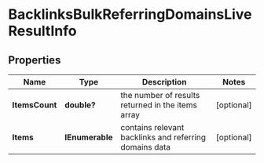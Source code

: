 # BacklinksBulkReferringDomainsLiveResultInfo


## Properties

| Name | Type | Description | Notes |
|------------ | ------------- | ------------- | -------------|
**ItemsCount** | **double?** | the number of results returned in the items array |[optional]|
**Items** | **IEnumerable<BacklinksBulkReferringDomainsLiveItem>** | contains relevant backlinks and referring domains data |[optional]|